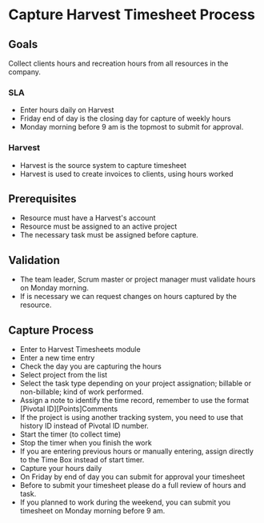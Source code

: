 # Capture Harvest Timesheet Process

## Goals

Collect clients hours and recreation hours from all resources in the company.

### SLA

* Enter hours daily on Harvest 
* Friday end of day is the closing day for capture of weekly hours
* Monday morning before 9 am is the topmost to submit for approval.

### Harvest

* Harvest is the source system to capture timesheet 
* Harvest is used to create invoices to clients, using hours worked 

## Prerequisites 

* Resource must have a Harvest's account
* Resource must be assigned to an active project
*  The necessary task must be assigned before capture.

## Validation

* The team leader, Scrum master or project manager must validate hours on Monday morning.
* If is necessary we can request changes on hours captured by the resource.

## Capture Process

* Enter to Harvest Timesheets module
* Enter a new time entry
* Check the day you are capturing the hours
* Select project from the list
* Select the task type depending on your project assignation; billable or non-billable; kind of work performed.
* Assign a note to identify the time record, remember to use the format [Pivotal ID][Points]Comments
* If the project is using another tracking system, you need to use that history ID instead of Pivotal ID number.
* Start the timer (to collect time)
* Stop the timer when you finish the work
* If you are entering previous hours or manually entering, assign directly to the Time Box instead of start timer.
* Capture your hours daily
* On Friday by end of day you can submit for approval your timesheet
* Before to submit your timesheet please do a full review of hours and task.
* If you planned to work during the weekend, you can submit you timesheet on Monday morning before 9 am.

